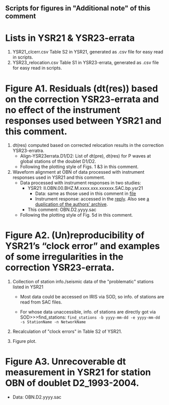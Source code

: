 Scripts for figures in "Additional note" of this comment
---
# Lists in YSR21 & YSR23-errata
1. YSR21_clcerr.csv
   Table S2 in YSR21, generated as .csv file for easy read in scripts.
2. YSR23_relocation.csv
   Table S1 in YSR23-errata, generated as .csv file for easy read in scripts.
   
# Figure A1. Residuals (dt(res)) based on the correction YSR23-errata and no effect of the instrument responses used between YSR21 and this comment. 
1. dt(res) computed based on corrected relocation results in the correction YSR23-erratra.
   - Align-YSR23errata.D1/D2: List of dt(pre), dt(res) for P waves at global stations of the doublet D1/D2.
   - Following the plotting style of Figs. 1 &3 in this comment.
2. Waveform alignment at OBN of data processed with instrument responses used in YSR21 and this comment.
   - Data processed with instrument responses in two studies:
     - YSR21: II.OBN.00.BHZ.M.xxxx.xxx.xxxxxx.SAC.bp.ysr21
       - Data: same as those used in this comment in [file](https://drive.google.com/drive/folders/1UTYFrVcsD4f5Gl1H8fE8Cw8pLZmHhQFF?usp=drive_link)
       - Instrument response: accessed in the [reply](https://github.com/yiyanguiuc/Data-used-in-Reply-to-Zhang-and-Wen). Also see [a duplication of the authors' archive](https://drive.google.com/file/d/1wNkmC2OmnrXnHrW1BGAVshxsK_vXWoDM/view?usp=drive_link).
     - This comment: OBN.D2.yyyy.sac
   - Following the plotting style of Fig. 5d in this comment.


# Figure A2. (Un)reproducibility of YSR21’s “clock error” and examples of some irregularities in the correction YSR23-errata.
1. Collection of station info./seismic data of the "problematic" stations listed in YSR21
   - Most data could be accessed on IRIS via SOD, so info. of stations are read from SAC files.
   
   - For whose data unaccessible, info. of stations are directly got via SOD>>>find_stations:
     `find_stations -b yyyy-mm-dd -e yyyy-mm-dd -s StationName -n NetworkName`
     
2. Recalculation of "clock errors" in Table S2 of YSR21.
3. Figure plot.

# Figure A3. Unrecoverable dt measurement in YSR21 for station OBN of doublet D2_1993-2004.
- Data: OBN.D2.yyyy.sac
